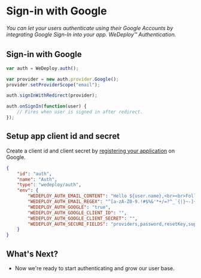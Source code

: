 # Sign-in with Google

###### You can let your users authenticate using their Google Accounts by integrating Google Sign-In into your app. *WeDeploy™ Authentication*.

## Sign-in with Google

<!-- <article id="sign-in> -->

```js
var auth = WeDeploy.auth();

var provider = new auth.provider.Google();
provider.setProviderScope("email");

auth.signInWithRedirect(provider);

auth.onSignIn(function(user) {
	// Fires when user is signed in after redirect.
});
```

<!-- </article> -->

<!-- <article id="setup-app-client-id-and-secret> -->

## Setup app client id and secret

Create a client id and client secret by [registering your application](https://developers.google.com/youtube/registering_an_application) on Google. 

```json
{
	"id": "auth",
	"name": "Auth",
	"type": "wedeploy/auth",
	"env": {
		"WEDEPLOY_AUTH_EMAIL_CONTENT": "Hello ${user.name},<br><br>Follow this link to reset your ${project.name} password:<br><br><a href=\"http://auth.${project.domain}/reset.html?code=${resetCode}&email=${user.email}\" target=\"_blank\">http://auth.${project.domain}/reset.html?code=${resetCode}&email=${user.email}</a><br><br>If you didn't ask to reset your password, you can ignore this email.<br><br>Thanks,<br><br><em>WeDeploy Team</em>",
		"WEDEPLOY_AUTH_EMAIL_REGEX": "^[a-zA-Z0-9.!#$%&'*+/=?^_`{|}~-]+@[a-zA-Z0-9](?:[a-zA-Z0-9-]{0,61}[a-zA-Z0-9])?(?:\\.[a-zA-Z0-9](?:[a-zA-Z0-9-]{0,61}[a-zA-Z0-9])?)*$",
		"WEDEPLOY_AUTH_GOOGLE": "true",
		"WEDEPLOY_AUTH_GOOGLE_CLIENT_ID": "",
		"WEDEPLOY_AUTH_GOOGLE_CLIENT_SECRET": "",
		"WEDEPLOY_AUTH_SECURE_FIELDS": "providers,password,resetKey,supportedScopes"
	}
}
```

<!-- </article> -->

## What's Next?

* Now we're ready to start authenticating and grow our user base.
